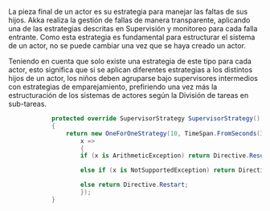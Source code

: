 La pieza final de un actor es su estrategia para manejar las faltas de sus hijos. Akka realiza la gestión de fallas de manera transparente, aplicando una de las estrategias descritas en Supervisión y monitoreo para cada falla entrante. Como esta estrategia es fundamental para estructurar el sistema de un actor, no se puede cambiar una vez que se haya creado un actor.

Teniendo en cuenta que solo existe una estrategia de este tipo para cada actor, esto significa que si se aplican diferentes estrategias a los distintos hijos de un actor, los niños deben agruparse bajo supervisores intermedios con estrategias de emparejamiento, prefiriendo una vez más la estructuración de los sistemas de actores según la División de tareas en sub-tareas.

```csharp 
            protected override SupervisorStrategy SupervisorStrategy()
            {
                return new OneForOneStrategy(10, TimeSpan.FromSeconds(30),
                    x =>
                    {
                    if (x is ArithmeticException) return Directive.Resume;

                    else if (x is NotSupportedException) return Directive.Stop;

                    else return Directive.Restart;
                    });
            }

 ```
